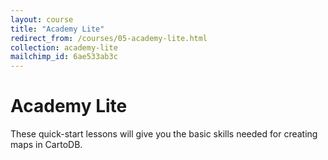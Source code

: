 ```yaml
---
layout: course
title: "Academy Lite"
redirect_from: /courses/05-academy-lite.html
collection: academy-lite
mailchimp_id: 6ae533ab3c
---
```

# Academy Lite

These quick-start lessons will give you the basic skills needed for creating maps in CartoDB.